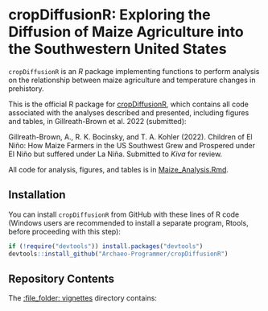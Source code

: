 # cropDiffusionR: Exploring the Diffusion of Maize Agriculture into the Southwestern United States

`cropDiffusionR` is an *R* package implementing functions to perform
analysis on the relationship between maize agriculture and temperature changes in prehistory.

This is the official R package for [cropDiffusionR](https://github.com/Archaeo-Programmer/cropDiffusionR), 
which contains all code associated with the analyses described and presented, including figures and tables, in Gillreath-Brown et al. 2022 (submitted): 

Gillreath-Brown, A., R. K. Bocinsky, and T. A. Kohler (2022). Children of El Niño: How Maize Farmers in the US Southwest Grew and Prospered under El Niño but suffered under La Niña. Submitted to *Kiva* for review.
    
All code for analysis, figures, and tables is in [Maize_Analysis.Rmd](vignettes/Maize_Analysis.Rmd).

## Installation

You can install `cropDiffusionR` from GitHub with these lines of R code (Windows users are recommended to install a separate program, Rtools, before proceeding with this step):

``` r
if (!require("devtools")) install.packages("devtools")
devtools::install_github("Archaeo-Programmer/cropDiffusionR")
```

## Repository Contents

The [:file\_folder: vignettes](vignettes) directory contains:
